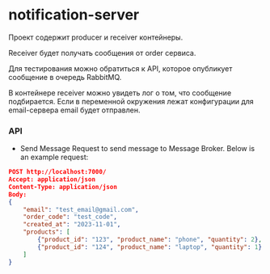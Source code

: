 # notification-server
Проект содержит producer и receiver контейнеры.

Receiver будет получать сообщения от order сервиса.

Для тестирования можно обратиться к API, которое опубликует сообщение в очередь RabbitMQ.

В контейнере receiver можно увидеть лог о том, что сообщение подбирается.
Если в переменной окружения лежат конфигурации для email-сервера email будет отправлен.

### API
- Send Message
Request to send message to Message Broker. Below is an example request:
```json
POST http://localhost:7000/
Accept: application/json
Content-Type: application/json
Body:
{
    "email": "test_email@gmail.com",
    "order_code": "test_code",
    "created_at": "2023-11-01",
    "products": [
        {"product_id": "123", "product_name": "phone", "quantity": 2},
        {"product_id": "124", "product_name": "laptop", "quantity": 1}
    ]
}
```
